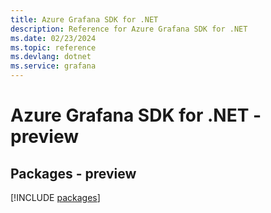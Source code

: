 ```yaml
---
title: Azure Grafana SDK for .NET
description: Reference for Azure Grafana SDK for .NET
ms.date: 02/23/2024
ms.topic: reference
ms.devlang: dotnet
ms.service: grafana
---
```

# Azure Grafana SDK for .NET - preview
## Packages - preview
[!INCLUDE [packages](grafana-index.md)]
